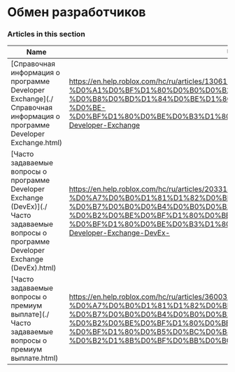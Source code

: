 # Обмен разработчиков  
### Articles in this section
Name|URL
-|-
[Справочная информация о программе Developer Exchange](./Справочная информация о программе Developer Exchange.html) |https://en.help.roblox.com/hc/ru/articles/13061189551124-%D0%A1%D0%BF%D1%80%D0%B0%D0%B2%D0%BE%D1%87%D0%BD%D0%B0%D1%8F-%D0%B8%D0%BD%D1%84%D0%BE%D1%80%D0%BC%D0%B0%D1%86%D0%B8%D1%8F-%D0%BE-%D0%BF%D1%80%D0%BE%D0%B3%D1%80%D0%B0%D0%BC%D0%BC%D0%B5-Developer-Exchange
[Часто задаваемые вопросы о программе Developer Exchange (DevEx)](./Часто задаваемые вопросы о программе Developer Exchange (DevEx).html) |https://en.help.roblox.com/hc/ru/articles/203314100-%D0%A7%D0%B0%D1%81%D1%82%D0%BE-%D0%B7%D0%B0%D0%B4%D0%B0%D0%B2%D0%B0%D0%B5%D0%BC%D1%8B%D0%B5-%D0%B2%D0%BE%D0%BF%D1%80%D0%BE%D1%81%D1%8B-%D0%BE-%D0%BF%D1%80%D0%BE%D0%B3%D1%80%D0%B0%D0%BC%D0%BC%D0%B5-Developer-Exchange-DevEx-
[Часто задаваемые вопросы о премиум выплате](./Часто задаваемые вопросы о премиум выплате.html) |https://en.help.roblox.com/hc/ru/articles/360039178532-%D0%A7%D0%B0%D1%81%D1%82%D0%BE-%D0%B7%D0%B0%D0%B4%D0%B0%D0%B2%D0%B0%D0%B5%D0%BC%D1%8B%D0%B5-%D0%B2%D0%BE%D0%BF%D1%80%D0%BE%D1%81%D1%8B-%D0%BE-%D0%BF%D1%80%D0%B5%D0%BC%D0%B8%D1%83%D0%BC-%D0%B2%D1%8B%D0%BF%D0%BB%D0%B0%D1%82%D0%B5